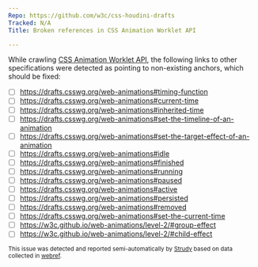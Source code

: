 ```yaml
---
Repo: https://github.com/w3c/css-houdini-drafts
Tracked: N/A
Title: Broken references in CSS Animation Worklet API

---
```


While crawling [CSS Animation Worklet API](https://drafts.css-houdini.org/css-animationworklet-1/), the following links to other specifications were detected as pointing to non-existing anchors, which should be fixed:
* [ ] https://drafts.csswg.org/web-animations#timing-function
* [ ] https://drafts.csswg.org/web-animations#current-time
* [ ] https://drafts.csswg.org/web-animations#inherited-time
* [ ] https://drafts.csswg.org/web-animations#set-the-timeline-of-an-animation
* [ ] https://drafts.csswg.org/web-animations#set-the-target-effect-of-an-animation
* [ ] https://drafts.csswg.org/web-animations#idle
* [ ] https://drafts.csswg.org/web-animations#finished
* [ ] https://drafts.csswg.org/web-animations#running
* [ ] https://drafts.csswg.org/web-animations#paused
* [ ] https://drafts.csswg.org/web-animations#active
* [ ] https://drafts.csswg.org/web-animations#persisted
* [ ] https://drafts.csswg.org/web-animations#removed
* [ ] https://drafts.csswg.org/web-animations#set-the-current-time
* [ ] https://w3c.github.io/web-animations/level-2/#group-effect
* [ ] https://w3c.github.io/web-animations/level-2/#child-effect

<sub>This issue was detected and reported semi-automatically by [Strudy](https://github.com/w3c/strudy/) based on data collected in [webref](https://github.com/w3c/webref/).</sub>
